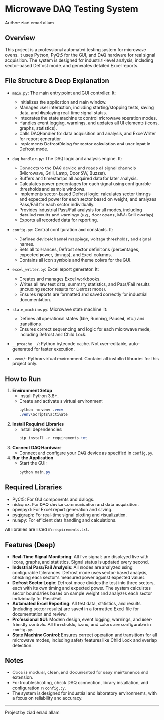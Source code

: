 # Microwave DAQ Testing System

Author: ziad emad allam

## Overview
This project is a professional automated testing system for microwave ovens. It uses Python, PyQt5 for the GUI, and DAQ hardware for real signal acquisition. The system is designed for industrial-level analysis, including sector-based Defrost mode, and generates detailed Excel reports.

## File Structure & Deep Explanation
- `main.py`: The main entry point and GUI controller. It:
  - Initializes the application and main window.
  - Manages user interaction, including starting/stopping tests, saving data, and displaying real-time signal status.
  - Integrates the state machine to control microwave operation modes.
  - Handles event logging, warnings, and updates all UI elements (icons, graphs, statistics).
  - Calls DAQHandler for data acquisition and analysis, and ExcelWriter for report generation.
  - Implements DefrostDialog for sector calculation and user input in Defrost mode.

- `daq_handler.py`: The DAQ logic and analysis engine. It:
  - Connects to the DAQ device and reads all signal channels (Microwave, Grill, Lamp, Door SW, Buzzer).
  - Buffers and timestamps all acquired data for later analysis.
  - Calculates power percentages for each signal using configurable thresholds and sample windows.
  - Implements sector-based Defrost logic: calculates sector timings and expected power for each sector based on weight, and analyzes Pass/Fail for each sector individually.
  - Provides industrial Pass/Fail analysis for all modes, including detailed results and warnings (e.g., door opens, MW+Grill overlap).
  - Exports all recorded data for reporting.

- `config.py`: Central configuration and constants. It:
  - Defines device/channel mappings, voltage thresholds, and signal names.
  - Sets all tolerances, Defrost sector definitions (percentages, expected power, timings), and Excel columns.
  - Contains all icon symbols and theme colors for the GUI.

- `excel_writer.py`: Excel report generator. It:
  - Creates and manages Excel workbooks.
  - Writes all raw test data, summary statistics, and Pass/Fail results (including sector results for Defrost mode).
  - Ensures reports are formatted and saved correctly for industrial documentation.

- `state_machine.py`: Microwave state machine. It:
  - Defines all operational states (Idle, Running, Paused, etc.) and transitions.
  - Ensures correct sequencing and logic for each microwave mode, including Defrost and Child Lock.

- `__pycache__/`: Python bytecode cache. Not user-editable, auto-generated for faster execution.
- `.venv/`: Python virtual environment. Contains all installed libraries for this project only.

## How to Run
1. **Environment Setup**
   - Install Python 3.8+.
   - Create and activate a virtual environment:
     ```powershell
     python -m venv .venv
     .venv\Scripts\activate
     ```
2. **Install Required Libraries**
   - Install dependencies:
     ```powershell
     pip install -r requirements.txt
     ```
3. **Connect DAQ Hardware**
   - Connect and configure your DAQ device as specified in `config.py`.
4. **Run the Application**
   - Start the GUI:
     ```powershell
     python main.py
     ```

## Required Libraries
- PyQt5: For GUI components and dialogs.
- nidaqmx: For DAQ device communication and data acquisition.
- openpyxl: For Excel report generation and saving.
- pyqtgraph: For real-time signal plotting and visualization.
- numpy: For efficient data handling and calculations.

All libraries are listed in `requirements.txt`.

## Features (Deep)
- **Real-Time Signal Monitoring**: All five signals are displayed live with icons, graphs, and statistics. Signal status is updated every second.
- **Industrial Pass/Fail Analysis**: All modes are analyzed using configurable tolerances. Defrost mode uses sector-based analysis, checking each sector's measured power against expected values.
- **Defrost Sector Logic**: Defrost mode divides the test into three sectors, each with its own timing and expected power. The system calculates sector boundaries based on sample weight and analyzes each sector individually for Pass/Fail.
- **Automated Excel Reporting**: All test data, statistics, and results (including sector results) are saved in a formatted Excel file for documentation and review.
- **Professional GUI**: Modern design, event logging, warnings, and user-friendly controls. All thresholds, icons, and colors are configurable in `config.py`.
- **State Machine Control**: Ensures correct operation and transitions for all microwave modes, including safety features like Child Lock and overlap detection.

## Notes
- Code is modular, clean, and documented for easy maintenance and extension.
- For troubleshooting, check DAQ connection, library installation, and configuration in `config.py`.
- The system is designed for industrial and laboratory environments, with a focus on reliability and accuracy.

---
Project by ziad emad allam
